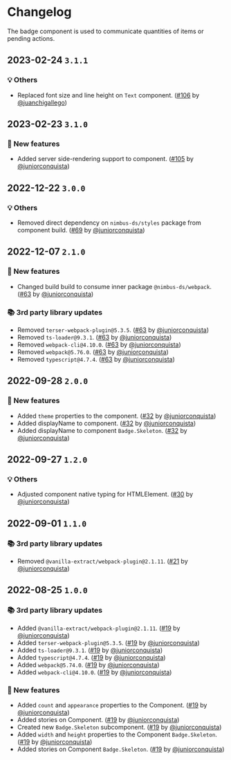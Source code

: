 # Changelog

The badge component is used to communicate quantities of items or pending actions.

## 2023-02-24 `3.1.1`

### 💡 Others

- Replaced font size and line height on `Text` component. ([#106](https://github.com/TiendaNube/nimbus-design-system/pull/106) by [@juanchigallego](https://github.com/juanchigallego))

## 2023-02-23 `3.1.0`

### 🎉 New features

- Added server side-rendering support to component. ([#105](https://github.com/TiendaNube/nimbus-design-system/pull/105) by [@juniorconquista](https://github.com/juniorconquista))

## 2022-12-22 `3.0.0`

### 💡 Others

- Removed direct dependency on `nimbus-ds/styles` package from component build. ([#69](https://github.com/TiendaNube/nimbus-design-system/pull/69) by [@juniorconquista](https://github.com/juniorconquista))

## 2022-12-07 `2.1.0`

### 🎉 New features

- Changed build build to consume inner package `@nimbus-ds/webpack`. ([#63](https://github.com/TiendaNube/nimbus-design-system/pull/63) by [@juniorconquista](https://github.com/juniorconquista))

### 📚 3rd party library updates

- Removed `terser-webpack-plugin@5.3.5`. ([#63](https://github.com/TiendaNube/nimbus-design-system/pull/63) by [@juniorconquista](https://github.com/juniorconquista))
- Removed `ts-loader@9.3.1`. ([#63](https://github.com/TiendaNube/nimbus-design-system/pull/63) by [@juniorconquista](https://github.com/juniorconquista))
- Removed `webpack-cli@4.10.0`. ([#63](https://github.com/TiendaNube/nimbus-design-system/pull/63) by [@juniorconquista](https://github.com/juniorconquista))
- Removed `webpack@5.76.0`. ([#63](https://github.com/TiendaNube/nimbus-design-system/pull/63) by [@juniorconquista](https://github.com/juniorconquista))
- Removed `typescript@4.7.4`. ([#63](https://github.com/TiendaNube/nimbus-design-system/pull/63) by [@juniorconquista](https://github.com/juniorconquista))

## 2022-09-28 `2.0.0`

### 🎉 New features

- Added `theme` properties to the component. ([#32](https://github.com/TiendaNube/nimbus-design-system/pull/32) by [@juniorconquista](https://github.com/juniorconquista))
- Added displayName to component. ([#32](https://github.com/TiendaNube/nimbus-design-system/pull/32) by [@juniorconquista](https://github.com/juniorconquista))
- Added displayName to component `Badge.Skeleton`. ([#32](https://github.com/TiendaNube/nimbus-design-system/pull/32) by [@juniorconquista](https://github.com/juniorconquista))

## 2022-09-27 `1.2.0`

### 💡 Others

- Adjusted component native typing for HTMLElement. ([#30](https://github.com/TiendaNube/nimbus-design-system/pull/30) by [@juniorconquista](https://github.com/juniorconquista))

## 2022-09-01 `1.1.0`

### 📚 3rd party library updates

- Removed `@vanilla-extract/webpack-plugin@2.1.11`. ([#21](https://github.com/TiendaNube/nimbus-design-system/pull/21) by [@juniorconquista](https://github.com/juniorconquista))

## 2022-08-25 `1.0.0`

### 📚 3rd party library updates

- Added `@vanilla-extract/webpack-plugin@2.1.11`. ([#19](https://github.com/TiendaNube/nimbus-design-system/pull/19) by [@juniorconquista](https://github.com/juniorconquista))
- Added `terser-webpack-plugin@5.3.5`. ([#19](https://github.com/TiendaNube/nimbus-design-system/pull/19) by [@juniorconquista](https://github.com/juniorconquista))
- Added `ts-loader@9.3.1`. ([#19](https://github.com/TiendaNube/nimbus-design-system/pull/19) by [@juniorconquista](https://github.com/juniorconquista))
- Added `typescript@4.7.4`. ([#19](https://github.com/TiendaNube/nimbus-design-system/pull/19) by [@juniorconquista](https://github.com/juniorconquista))
- Added `webpack@5.74.0`. ([#19](https://github.com/TiendaNube/nimbus-design-system/pull/19) by [@juniorconquista](https://github.com/juniorconquista))
- Added `webpack-cli@4.10.0`. ([#19](https://github.com/TiendaNube/nimbus-design-system/pull/19) by [@juniorconquista](https://github.com/juniorconquista))

### 🎉 New features

- Added `count` and `appearance` properties to the Component. ([#19](https://github.com/TiendaNube/nimbus-design-system/pull/19) by [@juniorconquista](https://github.com/juniorconquista))
- Added stories on Component. ([#19](https://github.com/TiendaNube/nimbus-design-system/pull/19) by [@juniorconquista](https://github.com/juniorconquista))
- Created new `Badge.Skeleton` subcomponent. ([#19](https://github.com/TiendaNube/nimbus-design-system/pull/19) by [@juniorconquista](https://github.com/juniorconquista))
- Added `width` and `height` properties to the Component `Badge.Skeleton`. ([#19](https://github.com/TiendaNube/nimbus-design-system/pull/19) by [@juniorconquista](https://github.com/juniorconquista))
- Added stories on Component `Badge.Skeleton`. ([#19](https://github.com/TiendaNube/nimbus-design-system/pull/19) by [@juniorconquista](https://github.com/juniorconquista))
